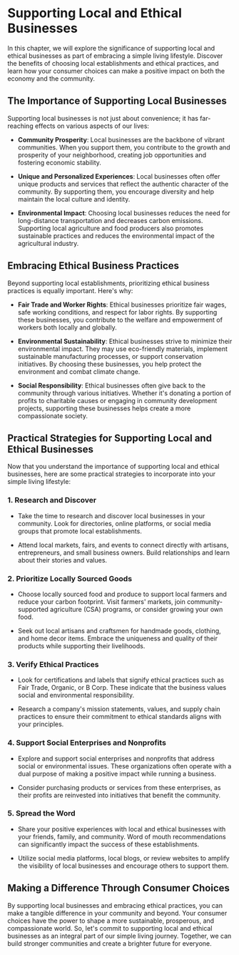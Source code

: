 Supporting Local and Ethical Businesses
==================================================

In this chapter, we will explore the significance of supporting local and ethical businesses as part of embracing a simple living lifestyle. Discover the benefits of choosing local establishments and ethical practices, and learn how your consumer choices can make a positive impact on both the economy and the community.

The Importance of Supporting Local Businesses
---------------------------------------------

Supporting local businesses is not just about convenience; it has far-reaching effects on various aspects of our lives:

* **Community Prosperity**: Local businesses are the backbone of vibrant communities. When you support them, you contribute to the growth and prosperity of your neighborhood, creating job opportunities and fostering economic stability.

* **Unique and Personalized Experiences**: Local businesses often offer unique products and services that reflect the authentic character of the community. By supporting them, you encourage diversity and help maintain the local culture and identity.

* **Environmental Impact**: Choosing local businesses reduces the need for long-distance transportation and decreases carbon emissions. Supporting local agriculture and food producers also promotes sustainable practices and reduces the environmental impact of the agricultural industry.

Embracing Ethical Business Practices
------------------------------------

Beyond supporting local establishments, prioritizing ethical business practices is equally important. Here's why:

* **Fair Trade and Worker Rights**: Ethical businesses prioritize fair wages, safe working conditions, and respect for labor rights. By supporting these businesses, you contribute to the welfare and empowerment of workers both locally and globally.

* **Environmental Sustainability**: Ethical businesses strive to minimize their environmental impact. They may use eco-friendly materials, implement sustainable manufacturing processes, or support conservation initiatives. By choosing these businesses, you help protect the environment and combat climate change.

* **Social Responsibility**: Ethical businesses often give back to the community through various initiatives. Whether it's donating a portion of profits to charitable causes or engaging in community development projects, supporting these businesses helps create a more compassionate society.

Practical Strategies for Supporting Local and Ethical Businesses
----------------------------------------------------------------

Now that you understand the importance of supporting local and ethical businesses, here are some practical strategies to incorporate into your simple living lifestyle:

### 1. **Research and Discover**

* Take the time to research and discover local businesses in your community. Look for directories, online platforms, or social media groups that promote local establishments.

* Attend local markets, fairs, and events to connect directly with artisans, entrepreneurs, and small business owners. Build relationships and learn about their stories and values.

### 2. **Prioritize Locally Sourced Goods**

* Choose locally sourced food and produce to support local farmers and reduce your carbon footprint. Visit farmers' markets, join community-supported agriculture (CSA) programs, or consider growing your own food.

* Seek out local artisans and craftsmen for handmade goods, clothing, and home decor items. Embrace the uniqueness and quality of their products while supporting their livelihoods.

### 3. **Verify Ethical Practices**

* Look for certifications and labels that signify ethical practices such as Fair Trade, Organic, or B Corp. These indicate that the business values social and environmental responsibility.

* Research a company's mission statements, values, and supply chain practices to ensure their commitment to ethical standards aligns with your principles.

### 4. **Support Social Enterprises and Nonprofits**

* Explore and support social enterprises and nonprofits that address social or environmental issues. These organizations often operate with a dual purpose of making a positive impact while running a business.

* Consider purchasing products or services from these enterprises, as their profits are reinvested into initiatives that benefit the community.

### 5. **Spread the Word**

* Share your positive experiences with local and ethical businesses with your friends, family, and community. Word of mouth recommendations can significantly impact the success of these establishments.

* Utilize social media platforms, local blogs, or review websites to amplify the visibility of local businesses and encourage others to support them.

Making a Difference Through Consumer Choices
--------------------------------------------

By supporting local businesses and embracing ethical practices, you can make a tangible difference in your community and beyond. Your consumer choices have the power to shape a more sustainable, prosperous, and compassionate world. So, let's commit to supporting local and ethical businesses as an integral part of our simple living journey. Together, we can build stronger communities and create a brighter future for everyone.
